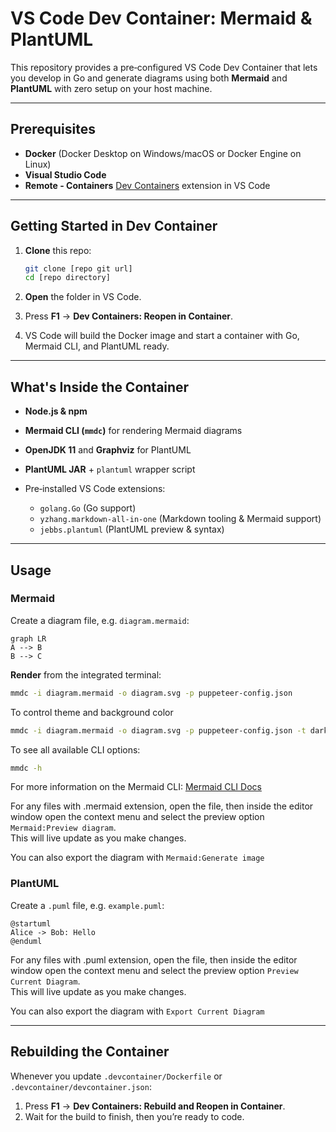# VS Code Dev Container: Mermaid & PlantUML

This repository provides a pre‑configured VS Code Dev Container that lets you develop in Go and generate diagrams using both **Mermaid** and **PlantUML** with zero setup on your host machine.

---

## Prerequisites

* **Docker** (Docker Desktop on Windows/macOS or Docker Engine on Linux)
* **Visual Studio Code**
* **Remote - Containers** [Dev Containers](https://marketplace.visualstudio.com/items?itemName=ms-vscode-remote.remote-containers) extension in VS Code

---

## Getting Started in Dev Container

1. **Clone** this repo:

   ```bash
   git clone [repo git url]
   cd [repo directory]
   ```
2. **Open** the folder in VS Code.
3. Press **F1** → **Dev Containers: Reopen in Container**.
4. VS Code will build the Docker image and start a container with Go, Mermaid CLI, and PlantUML ready.

---

## What's Inside the Container

* **Node.js & npm**
* **Mermaid CLI (`mmdc`)** for rendering Mermaid diagrams
* **OpenJDK 11** and **Graphviz** for PlantUML
* **PlantUML JAR** + `plantuml` wrapper script
* Pre‑installed VS Code extensions:

  * `golang.Go` (Go support)
  * `yzhang.markdown-all-in-one` (Markdown tooling & Mermaid support)
  * `jebbs.plantuml` (PlantUML preview & syntax)

---

## Usage

### Mermaid

Create a diagram file, e.g. `diagram.mermaid`:

```text
graph LR
A --> B
B --> C
```

**Render** from the integrated terminal:

```bash
mmdc -i diagram.mermaid -o diagram.svg -p puppeteer-config.json
````

To control theme and background color
```bash
mmdc -i diagram.mermaid -o diagram.svg -p puppeteer-config.json -t dark -b '#0D1117'
```

To see all available CLI options:
```bash
mmdc -h
```

For more information on the Mermaid CLI: [Mermaid CLI Docs](https://github.com/mermaid-js/mermaid-cli)


For any files with .mermaid extension, open the file, then inside the editor window open the context menu and select the preview option `Mermaid:Preview diagram`.  
This will live update as you make changes.

You can also export the diagram with `Mermaid:Generate image`


### PlantUML

Create a `.puml` file, e.g. `example.puml`:

   ```text
   @startuml
   Alice -> Bob: Hello
   @enduml
   ```

For any files with .puml extension, open the file, then inside the editor window open the context menu and select the preview option `Preview Current Diagram`.  
This will live update as you make changes.

You can also export the diagram with `Export Current Diagram`

---

## Rebuilding the Container

Whenever you update `.devcontainer/Dockerfile` or `.devcontainer/devcontainer.json`:

1. Press **F1** → **Dev Containers: Rebuild and Reopen in Container**.
2. Wait for the build to finish, then you’re ready to code.

